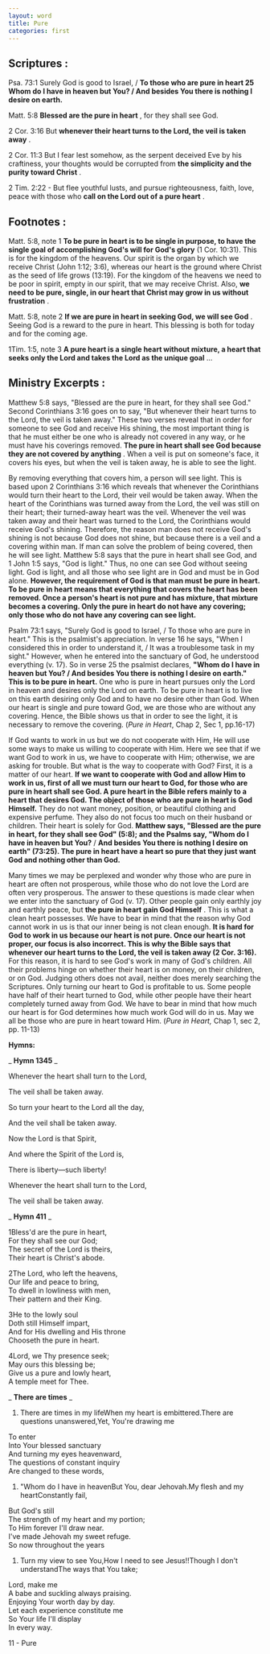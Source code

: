 ```yaml
---
layout: word
title: Pure
categories: first
---
```


## Scriptures :

Psa. 73:1 Surely God is good to Israel, / **To those who are pure in heart 25 Whom do I have in heaven but You? / And besides You there is nothing I desire on earth.**

Matt. 5:8 **Blessed are the pure in heart** , for they shall see God.

2 Cor. 3:16 But **whenever their heart turns to the Lord, the veil is taken away** .

2 Cor. 11:3 But I fear lest somehow, as the serpent deceived Eve by his craftiness, your thoughts would be corrupted from **the simplicity and the purity toward Christ** .

2 Tim. 2:22 - But flee youthful lusts, and pursue righteousness, faith, love, peace with those who **call on the Lord out of a pure heart** .

## Footnotes :

Matt. 5:8, note 1 **To be pure in heart is to be single in purpose, to have the single goal of accomplishing God's will for God's glory** (1 Cor. 10:31). This is for the kingdom of the heavens. Our spirit is the organ by which we receive Christ (John 1:12; 3:6), whereas our heart is the ground where Christ as the seed of life grows (13:19). For the kingdom of the heavens we need to be poor in spirit, empty in our spirit, that we may receive Christ. Also, **we need to be pure, single, in our heart that Christ may grow in us without frustration** .

Matt. 5:8, note 2 **If we are pure in heart in seeking God, we will see God** . Seeing God is a reward to the pure in heart. This blessing is both for today and for the coming age.

1Tim. 1:5, note 3 **A pure heart is a single heart without mixture, a heart that seeks only the Lord and takes the Lord as the unique goal** …

## Ministry Excerpts :

Matthew 5:8 says, "Blessed are the pure in heart, for they shall see God." Second Corinthians 3:16 goes on to say, "But whenever their heart turns to the Lord, the veil is taken away." These two verses reveal that in order for someone to see God and receive His shining, the most important thing is that he must either be one who is already not covered in any way, or he must have his coverings removed. **The pure in heart shall see God because they are not covered by anything** . When a veil is put on someone's face, it covers his eyes, but when the veil is taken away, he is able to see the light.

By removing everything that covers him, a person will see light. This is based upon 2 Corinthians 3:16 which reveals that whenever the Corinthians would turn their heart to the Lord, their veil would be taken away. When the heart of the Corinthians was turned away from the Lord, the veil was still on their heart; their turned-away heart was the veil. Whenever the veil was taken away and their heart was turned to the Lord, the Corinthians would receive God's shining. Therefore, the reason man does not receive God's shining is not because God does not shine, but because there is a veil and a covering within man. If man can solve the problem of being covered, then he will see light. Matthew 5:8 says that the pure in heart shall see God, and 1 John 1:5 says, "God is light." Thus, no one can see God without seeing light. God is light, and all those who see light are in God and must be in God alone. **However, the requirement of God is that man must be pure in heart. To be pure in heart means that everything that covers the heart has been removed. Once a person's heart is not pure and has mixture, that mixture becomes a covering. Only the pure in heart do not have any covering; only those who do not have any covering can see light.**

Psalm 73:1 says, "Surely God is good to Israel, / To those who are pure in heart." This is the psalmist's appreciation. In verse 16 he says, "When I considered this in order to understand it, / It was a troublesome task in my sight." However, when he entered into the sanctuary of God, he understood everything (v. 17). So in verse 25 the psalmist declares, **"Whom do I have in heaven but You? / And besides You there is nothing I desire on earth." This is to be pure in heart.** One who is pure in heart pursues only the Lord in heaven and desires only the Lord on earth. To be pure in heart is to live on this earth desiring only God and to have no desire other than God. When our heart is single and pure toward God, we are those who are without any covering. Hence, the Bible shows us that in order to see the light, it is necessary to remove the covering. (_Pure in Heart_, Chap 2, Sec 1, pp.16-17)

If God wants to work in us but we do not cooperate with Him, He will use some ways to make us willing to cooperate with Him. Here we see that if we want God to work in us, we have to cooperate with Him; otherwise, we are asking for trouble. But what is the way to cooperate with God? First, it is a matter of our heart. **If we want to cooperate with God and allow Him to work in us, first of all we must turn our heart to God, for those who are pure in heart shall see God. A pure heart in the Bible refers mainly to a heart that desires God. The object of those who are pure in heart is God Himself.** They do not want money, position, or beautiful clothing and expensive perfume. They also do not focus too much on their husband or children. Their heart is solely for God. **Matthew says, "Blessed are the pure in heart, for they shall see God" (5:8); and the Psalms say, "Whom do I have in heaven but You?** / **And besides You there is nothing I desire on earth" (73:25). The pure in heart have a heart so pure that they just want God and nothing other than God.**

Many times we may be perplexed and wonder why those who are pure in heart are often not prosperous, while those who do not love the Lord are often very prosperous. The answer to these questions is made clear when we enter into the sanctuary of God (v. 17). Other people gain only earthly joy and earthly peace, but **the pure in heart gain God Himself** . This is what a clean heart possesses. We have to bear in mind that the reason why God cannot work in us is that our inner being is not clean enough. **It is hard for God to work in us because our heart is not pure. Once our heart is not proper, our focus is also incorrect. This is why the Bible says that whenever our heart turns to the Lord, the veil is taken away (2 Cor. 3:16).** For this reason, it is hard to see God's work in many of God's children. All their problems hinge on whether their heart is on money, on their children, or on God. Judging others does not avail, neither does merely searching the Scriptures. Only turning our heart to God is profitable to us. Some people have half of their heart turned to God, while other people have their heart completely turned away from God. We have to bear in mind that how much our heart is for God determines how much work God will do in us. May we all be those who are pure in heart toward Him. (_Pure in Heart,_ Chap 1, sec 2, pp. 11-13)

**Hymns:**

_ **Hymn 1345** _

Whenever the heart shall turn to the Lord,

The veil shall be taken away.

So turn your heart to the Lord all the day,

And the veil shall be taken away.

Now the Lord is that Spirit,

And where the Spirit of the Lord is,

There is liberty—such liberty!

Whenever the heart shall turn to the Lord,

The veil shall be taken away.

_ **Hymn 411** _

1Bless'd are the pure in heart,  
For they shall see our God;  
The secret of the Lord is theirs,  
Their heart is Christ's abode.

2The Lord, who left the heavens,  
Our life and peace to bring,  
To dwell in lowliness with men,  
Their pattern and their King.

3He to the lowly soul  
Doth still Himself impart,  
And for His dwelling and His throne  
Chooseth the pure in heart.

4Lord, we Thy presence seek;  
May ours this blessing be;  
Give us a pure and lowly heart,  
A temple meet for Thee.

_ **There are times** _

1. There are times in my lifeWhen my heart is embittered.There are questions unanswered,Yet, You're drawing me

To enter  
Into Your blessed sanctuary  
And turning my eyes heavenward,  
The questions of constant inquiry  
Are changed to these words,

1. "Whom do I have in heavenBut You, dear Jehovah.My flesh and my heartConstantly fail,

But God's still  
The strength of my heart and my portion;  
To Him forever I'll draw near.  
I've made Jehovah my sweet refuge.  
So now throughout the years

1. Turn my view to see You,How I need to see Jesus!!Though I don't understandThe ways that You take;

Lord, make me  
A babe and suckling always praising.  
Enjoying Your worth day by day.  
Let each experience constitute me  
So Your life I'll display  
In every way.

11 - Pure
